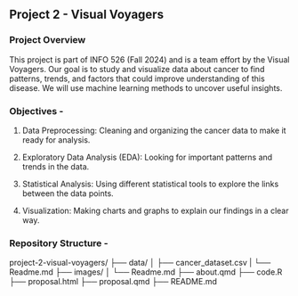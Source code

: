 ## Project 2 - Visual Voyagers

### Project Overview
This project is part of INFO 526 (Fall 2024) and is a team effort by the Visual Voyagers. Our goal is to study and visualize data about cancer to find patterns, trends, and factors that could improve understanding of this disease. We will use machine learning methods to uncover useful insights.

### Objectives - 
1) Data Preprocessing: Cleaning and organizing the cancer data to make it ready for analysis.

2) Exploratory Data Analysis (EDA): Looking for important patterns and trends in the data.

3) Statistical Analysis: Using different statistical tools to explore the links between the data points.

4) Visualization: Making charts and graphs to explain our findings in a clear way.

### Repository Structure - 
project-2-visual-voyagers/
├── data/
│   ├── cancer_dataset.csv
|   └── Readme.md
├── images/
│   └── Readme.md
├── about.qmd
├── code.R
├── proposal.html
├── proposal.qmd
├── README.md

